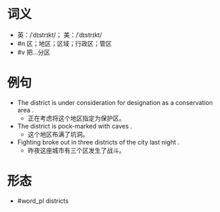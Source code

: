 # 词义
- 英：/ˈdɪstrɪkt/； 美：/ˈdɪstrɪkt/
- #n 区；地区；区域；行政区；管区
- #v 把…分区
# 例句
- The district is under consideration for designation as a conservation area .
	- 正在考虑将这个地区指定为保护区。
- The district is pock-marked with caves .
	- 这个地区布满了坑洞。
- Fighting broke out in three districts of the city last night .
	- 昨夜这座城市有三个区发生了战斗。
# 形态
- #word_pl districts
